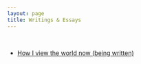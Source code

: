 ```yaml
---
layout: page
title: Writings & Essays
---
```


<br>

<ul>
	<li> <a href="/Random_writings/myworldview/">How I view the world now (being written)</a> </li>
</ul>